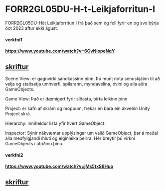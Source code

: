 # FORR2GL05DU-H-t-Leikjaforritun-I
FORR2GL05DU-Hát Leikjaforritun I frá það sem ég fell fyrir en og svo býrja óct 2023 aftur ekki águst.
#### verkfni1
#### https://www.youtube.com/watch?v=6GvNiopeNqY
## [skriftur](skriftur_v1)
Scene View: er gagnvirki sandkassinn þinn. Þú munt nota senuskjáinn til að velja og staðsetja umhverfi, spilarann, myndavélina, óvini og alla aðra GameObjects.

Game View: Það er dæmigert fyrir síðasta, birta leikinn þinn.

Project: er safn af skrám og möppum, frekar en bara ein ákveðin Unity Project skrá.

Hierarchy: inniheldur lista yfir hvert GameObject.

Inspector: Sýnir nákvæmar upplýsingar um valið GameObject, þar á meðal alla meðfylgjandi íhluti og eiginleika þeirra. Hér breytir þú virkni GameObjects í atriðinu þínu.



#### verkfni2
#### https://www.youtube.com/watch?v=jMs5txS8Huo
## [skriftur](skriftur_v2)
